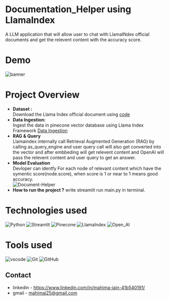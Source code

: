 # Documentation_Helper using LlamaIndex
A LLM application that will allow user to chat with LlamaINdex official documents and get the relevent content with the accuracy score.

# Demo
![banner](https://github.com/Mahimajain25/Documentation_Helper/assets/96101074/5fb60428-5e34-4ad1-83b3-81406578410e)

# Project Overview
- **Dataset :** <br>Download the Llama Index official document using [code](https://github.com/Mahimajain25/Documentation_Helper/blob/main/download_docs.py)
- **Data Ingestion:** <br>
Ingest the data in pinecone vector database using Llama Index Framework [Data Ingestion](https://github.com/Mahimajain25/Documentation_Helper/blob/main/ingestion.py)
- **RAG & Query** <br>
Llamaindex internally call Retrieval Augmented Generation (RAG) by calling as_query_engine and user query call will also get converted into the vector and after embbeding will get relevent content and OpenAI will pass the relevent content and user query to get an answer.
- **Model Evaluation** <br>
Devloper can identfy For each node of relevant content which have the symentic score(node.score), when score is 1 or near to 1 means good accuracy. <br>
![Document-Helper](https://github.com/Mahimajain25/Documentation_Helper/assets/96101074/d466a414-6374-45b2-8890-ab2d7e522714)
- **How to run the project ?** write streamlit run main.py in terminal.
  
# **Technologies used**
![Python](https://img.shields.io/badge/python-3670A0?style=for-the-badge&logo=python&logoColor=ffdd54)
![Streamlit](https://img.shields.io/badge/Streamlit-FF4B4B?style=for-the-badge&logo=Streamlit&logoColor=white)
![Pinecone](https://img.shields.io/badge/Pinecone-blue?style=for-the-badge&logo=pinecone&logoColor=white)
![LlamaIndex](https://img.shields.io/badge/LlamaIndex-purple?style=for-the-badge&logo=pinecone&logoColor=white)
![Open_AI](https://img.shields.io/badge/OpenAI-green?style=for-the-badge&logo=pinecone&logoColor=white)


# **Tools used**
![vscode](https://img.shields.io/badge/VSCode-0078D4?style=for-the-badge&logo=visual%20studio%20code&logoColor=white)
![Git](https://img.shields.io/badge/git-%23F05033.svg?style=for-the-badge&logo=git&logoColor=white)
![GitHub](https://img.shields.io/badge/github-%23121011.svg?style=for-the-badge&logo=github&logoColor=white)
## Contact

- linkedin - https://www.linkedin.com/in/mahima-jain-41b540191/
- gmail - mahimaj25@gmail.com
